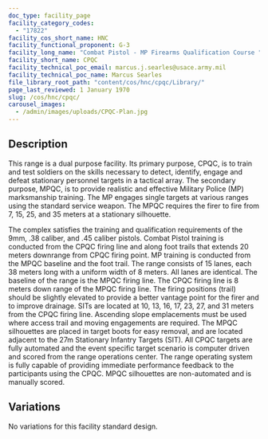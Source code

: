 ```yaml
---
doc_type: facility_page
facility_category_codes:
  - "17822"
facility_cos_short_name: HNC
facility_functional_proponent: G-3
facility_long_name: "Combat Pistol - MP Firearms Qualification Course "
facility_short_name: CPQC
facility_technical_poc_email: marcus.j.searles@usace.army.mil
facility_technical_poc_name: Marcus Searles
file_library_root_path: "content/cos/hnc/cpqc/Library/"
page_last_reviewed: 1 January 1970
slug: /cos/hnc/cpqc/
carousel_images:
  - /admin/images/uploads/CPQC-Plan.jpg
---
```


## Description

This range is a dual purpose facility. Its primary purpose, CPQC, is to train and test soldiers on the skills necessary to detect, identify, engage and defeat stationary personnel targets in a tactical array. The secondary purpose, MPQC, is to provide realistic and effective Military Police (MP) marksmanship training. The MP engages single targets at various ranges using the standard service weapon. The MPQC requires the firer to fire from 7, 15, 25, and 35 meters at a stationary silhouette.

The complex satisfies the training and qualification requirements of the 9mm, .38 caliber, and .45 caliber pistols. Combat Pistol training is conducted from the CPQC firing line and along foot trails that extends 20 meters downrange from CPQC firing point. MP training is conducted from the MPQC baseline and the foot trail.
The range consists of 15 lanes, each 38 meters long with a uniform width of 8 meters. All lanes are identical. The baseline of the range is the MPQC firing line. The CPQC firing line is 8 meters down range of the MPQC firing line. The firing positions (trail) should be slightly elevated to provide a better vantage point for the firer and to improve drainage. SITs are located at 10, 13, 16, 17, 23, 27, and 31 meters from the CPQC firing line. Ascending slope emplacements must be used where access trail and moving engagements are required. The MPQC silhouettes are placed in target boots for easy removal, and are located adjacent to the 27m Stationary Infantry Targets (SIT).
All CPQC targets are fully automated and the event specific target scenario is computer driven and scored from the range operations center. The range operating system is fully capable of providing immediate performance feedback to the participants using the CPQC. MPQC silhouettes are non-automated and is manually scored.

## Variations

No variations for this facility standard design.
